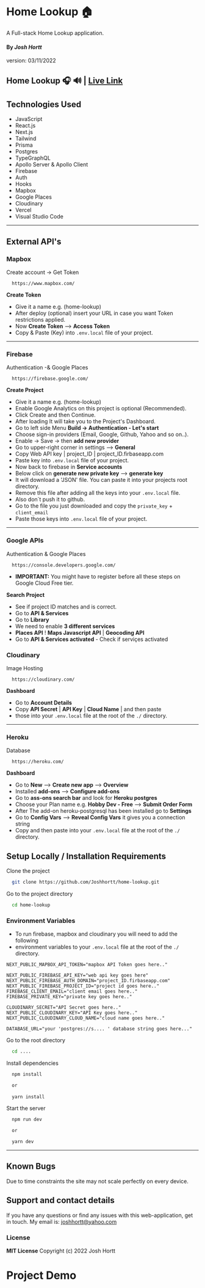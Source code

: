 # Home Lookup 🏠

A Full-stack Home Lookup application.

#### By _**Josh Hortt**_
version: 03/11/2022

## Home Lookup 🎧 🔊 | [Live Link](https://vercel.com/)
## Technologies Used

* JavaScript
* React.js
* Next.js
* Tailwind
* Prisma
* Postgres
* TypeGraphQL
* Apollo Server & Apollo Client
* Firebase
* Auth
* Hooks
* Mapbox
* Google Places
* Cloudinary
* Vercel
* Visual Studio Code
---
## External API's
### Mapbox 
Create account -> Get Token 
```URL
  https://www.mapbox.com/
```
**Create Token**
- Give it a name e.g. (home-lookup)
- After deploy (optional) insert your URL in case you want Token restrictions applied.
- Now **Create Token** --> **Access Token** 
- Copy & Paste (Key) into `.env.local` file of your project.
---
### Firebase 
Authentication -& Google Places 
```URL
  https://firebase.google.com/
```
**Create Project**
- Give it a name e.g. (home-lookup)
- Enable Google Analytics on this project is optional (Recommended).
- Click Create and then Continue. 
- After loading It will take you to the Project's Dashboard.
- Go to left side Menu **Build -> Authentication - Let's start**
- Choose sign-in providers (Email, Google, Github, Yahoo and so on..).
- Enable -> Save -> then **add new provider** 
- Go to upper-right corner in settings --> **General**
- Copy Web API key | project_ID | project_ID.firbaseapp.com
- Paste key into `.env.local` file of your project.
- Now back to firebase in **Service accounts**
- Below click on **generate new private key** --> **generate key**
- It will download a 'JSON' file. You can paste it into your projects root directory.
- Remove this file after adding all the keys into your `.env.local` file.
- Also don´t push it to github.
- Go to the file you just downloaded and copy the `private_key` + `client_email`
- Paste those keys into `.env.local` file of your project.
---
### Google APIs 
Authentication & Google Places 
```URL
  https://console.developers.google.com/
```
- **IMPORTANT:** You might have to register before all these steps on Google Cloud Free tier.<br/>

**Search Project**
- See if project ID matches and is correct.
- Go to **API & Services**
- Go to **Library** 
- We need to enable **3 different services**
- **Places API** ! **Maps Javascript API** | **Geocoding API** 
- Go to **API & Services activated** - Check if serviçes activated

### Cloudinary 

Image Hosting 

```URL
  https://cloudinary.com/
```
**Dashboard**
- Go to **Account Details** 
- Copy **API Secret** | **API Key** | **Cloud Name** | and then paste 
- those into your `.env.local` file at the root of the `./` directory.
---
### Heroku

Database

```URL
  https://heroku.com/
```
**Dashboard**
- Go to **New** --> **Create new app** --> **Overview**
- Installed **add-ons** --> **Configure add-ons**
- Go to **ass-ons search bar** and look for **Heroku postgres**
- Choose your Plan name e.g. **Hobby Dev - Free** --> **Submit Order Form**
- After The add-on heroku-postgresql has been installed go to **Settings**
- Go to **Config Vars** --> **Reveal Config Vars** it gives you a connection string
- Copy and then paste into your `.env.local` file at the root of the `./` directory.

## Setup Locally / Installation Requirements

Clone the project

```bash
  git clone https://github.com/Joshhortt/home-lookup.git
```

Go to the project directory

```bash
  cd home-lookup
```

### Environment Variables

- To run firebase, mapbox and cloudinary you will need to add the following
- environment variables to your `.env.local` file at the root of the `./` directory.

```
NEXT_PUBLIC_MAPBOX_API_TOKEN="mapbox API Token goes here.."

NEXT_PUBLIC_FIREBASE_API_KEY="web api key goes here"
NEXT_PUBLIC_FIREBASE_AUTH_DOMAIN="project_ID.firbaseapp.com"
NEXT_PUBLIC_FIREBASE_PROJECT_ID="project id goes here.."
FIREBASE_CLIENT_EMAIL="client email goes here.."
FIREBASE_PRIVATE_KEY="private key goes here.."

CLOUDINARY_SECRET="API Secret goes here.."
NEXT_PUBLIC_CLOUDINARY_KEY="API Key goes here.."
NEXT_PUBLIC_CLOUDINARY_CLOUD_NAME="cloud name goes here.."

DATABASE_URL="your 'postgres://s.... ' database string goes here..."
```

Go to the root directory

```bash
  cd ....
```

Install dependencies

```bash
  npm install 

  or
  
  yarn install
```

Start the server

```bash
  npm run dev

  or 

  yarn dev
```

---

## Known Bugs
Due to time constraints the site may not scale perfectly on every device.

## Support and contact details
If you have any questions or find any issues with this web-application, get in touch.
My email is: joshhortt@yahoo.com

### License
**MIT License** Copyright (c) 2022 Josh Hortt

# Project Demo 
<img src='' />





